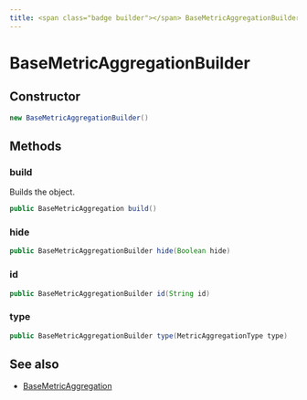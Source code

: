 ```yaml
---
title: <span class="badge builder"></span> BaseMetricAggregationBuilder
---
```

# <span class="badge builder"></span> BaseMetricAggregationBuilder

## Constructor

```java
new BaseMetricAggregationBuilder()
```
## Methods

### <span class="badge object-method"></span> build

Builds the object.

```java
public BaseMetricAggregation build()
```

### <span class="badge object-method"></span> hide

```java
public BaseMetricAggregationBuilder hide(Boolean hide)
```

### <span class="badge object-method"></span> id

```java
public BaseMetricAggregationBuilder id(String id)
```

### <span class="badge object-method"></span> type

```java
public BaseMetricAggregationBuilder type(MetricAggregationType type)
```

## See also

 * <span class="badge object-type-class"></span> [BaseMetricAggregation](./object-BaseMetricAggregation.md)
